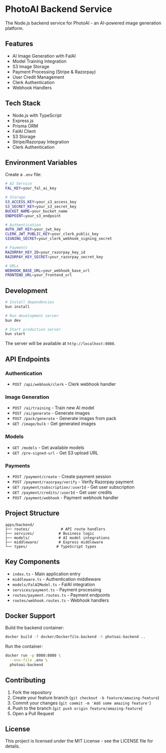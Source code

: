 # PhotoAI Backend Service

The Node.js backend service for PhotoAI - an AI-powered image generation platform.

## Features

- AI Image Generation with FalAI
- Model Training Integration
- S3 Image Storage
- Payment Processing (Stripe & Razorpay)
- User Credit Management
- Clerk Authentication
- Webhook Handlers

## Tech Stack

- Node.js with TypeScript
- Express.js
- Prisma ORM
- FalAI Client
- S3 Storage
- Stripe/Razorpay Integration
- Clerk Authentication

## Environment Variables

Create a `.env` file:

```bash
# AI Service
FAL_KEY=your_fal_ai_key

# Storage
S3_ACCESS_KEY=your_s3_access_key
S3_SECRET_KEY=your_s3_secret_key
BUCKET_NAME=your_bucket_name
ENDPOINT=your_s3_endpoint

# Authentication
AUTH_JWT_KEY=your_jwt_key
CLERK_JWT_PUBLIC_KEY=your_clerk_public_key
SIGNING_SECRET=your_clerk_webhook_signing_secret

# Payments
RAZORPAY_KEY_ID=your_razorpay_key_id
RAZORPAY_KEY_SECRET=your_razorpay_secret_key

# URLs
WEBHOOK_BASE_URL=your_webhook_base_url
FRONTEND_URL=your_frontend_url
```

## Development

```bash
# Install dependencies
bun install

# Run development server
bun dev

# Start production server
bun start
```

The server will be available at `http://localhost:8080`.

## API Endpoints

### Authentication

- `POST /api/webhook/clerk` - Clerk webhook handler

### Image Generation

- `POST /ai/training` - Train new AI model
- `POST /ai/generate` - Generate images
- `POST /pack/generate` - Generate images from pack
- `GET /image/bulk` - Get generated images

### Models

- `GET /models` - Get available models
- `GET /pre-signed-url` - Get S3 upload URL

### Payments

- `POST /payment/create` - Create payment session
- `POST /payment/razorpay/verify` - Verify Razorpay payment
- `GET /payment/subscription/:userId` - Get user subscription
- `GET /payment/credits/:userId` - Get user credits
- `POST /payment/webhook` - Payment webhook handler

## Project Structure

```
apps/backend/
├── routes/              # API route handlers
├── services/           # Business logic
├── models/             # AI model integrations
├── middleware/         # Express middleware
└── types/             # TypeScript types
```

## Key Components

- `index.ts` - Main application entry
- `middleware.ts` - Authentication middleware
- `models/FalAIModel.ts` - FalAI integration
- `services/payment.ts` - Payment processing
- `routes/payment.routes.ts` - Payment endpoints
- `routes/webhook.routes.ts` - Webhook handlers

## Docker Support

Build the backend container:

```bash
docker build -f docker/Dockerfile.backend -t photoai-backend ..
```

Run the container:

```bash
docker run -p 8080:8080 \
  --env-file .env \
  photoai-backend
```

## Contributing

1. Fork the repository
2. Create your feature branch (`git checkout -b feature/amazing-feature`)
3. Commit your changes (`git commit -m 'Add some amazing feature'`)
4. Push to the branch (`git push origin feature/amazing-feature`)
5. Open a Pull Request

## License

This project is licensed under the MIT License - see the LICENSE file for details.
